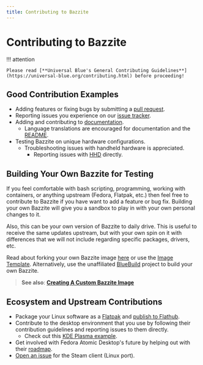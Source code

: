 ```yaml
---
title: Contributing to Bazzite
---
```


<!-- ANCHOR: METADATA -->
<!--{"url_discourse": "https://universal-blue.discourse.group/docs?topic=38", "fetched_at": "2024-09-03 16:43:12.863190+00:00"}-->
<!-- ANCHOR_END: METADATA -->

# Contributing to Bazzite

!!! attention

    Please read [**Universal Blue's General Contributing Guidelines**](https://universal-blue.org/contributing.html) before proceeding!

## Good Contribution Examples

- Adding features or fixing bugs by submitting a [pull request](https://github.com/ublue-os/bazzite/pulls).
- Reporting issues you experience on our [issue tracker](https://github.com/ublue-os/bazzite/issues).
- Adding and contributing to [documentation](https://github.com/KyleGospo/docs.bazzite.gg).
  - Language translations are encouraged for documentation and the [README](https://github.com/ublue-os/bazzite/blob/main/README.md).
- Testing Bazzite on unique hardware configurations.
  - Troubleshooting issues with handheld hardware is appreciated.
    - Reporting issues with [HHD](https://github.com/hhd-dev/hhd) directly.

## Building Your Own Bazzite for Testing

If you feel comfortable with bash scripting, programming, working with containers, or anything upstream (Fedora, Flatpak, etc.) then feel free to contribute to Bazzite if you have want to add a feature or bug fix.  Building your own Bazzite will give you a sandbox to play in with your own personal changes to it.

Also, this can be your own version of Bazzite to daily drive. This is useful to receive the same updates upstream, but with your own spin on it with differences that we will not include regarding specific packages, drivers, etc.

Read about forking your own Bazzite image [here](/Advanced/creating_custom_image.md/#forking-bazzite) or use the [Image Template](https://github.com/ublue-os/image-template).  Alternatively, use the unaffiliated [BlueBuild](https://blue-build.org/learn/universal-blue/) project to build your own Bazzite.

>**See also**: [**Creating A Custom Bazzite Image**](/Advanced/creating_custom_image.md)

## Ecosystem and Upstream Contributions

- Package your Linux software as a [Flatpak](https://docs.flatpak.org/en/latest/) and [publish to Flathub](https://docs.flathub.org/docs/for-app-authors/submission).
- Contribute to the desktop environment that you use by following their contribution guidelines and reporting issues to them directly.
  - Check out this [KDE Plasma example](https://community.kde.org/Get_Involved).
- Get involved with Fedora Atomic Desktop's future by helping out with their [roadmap](https://gitlab.com/fedora/ostree/sig/-/issues/26).
- [Open an issue](https://github.com/ValveSoftware/steam-for-linux/blob/master/README.md#reporting-issues) for the Steam client (Linux port).
